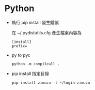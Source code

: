 # Python

- 執行 pip install 發生錯誤

	在 ~/.pydistutils.cfg 產生檔案內容為

	```
	[install]
	prefix=
	```
- py to pyc 

  ```
  python -m compileall .
  ``` 
- pip install 指定目錄

  ```
  pip install zimuzu -t ~/login-zimuzu
  ```